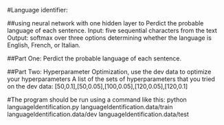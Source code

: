 #Language identifier: 

##using neural network with one hidden layer to Perdict the probable language of each sentence. 
Input: five sequential characters from the text
Output: softmax over three options determining whether the language is English, French, or Italian.

##Part One: Perdict the probable language of each sentence.


##Part Two: Hyperparameter Optimization, use the dev data to optimize your hyperparameters
A list of the sets of hyperparameters that you tried on the dev data: [50,0.1],[50,0.05],[100,0.05],[120,0.05],[120,0.1]

#The program should be run using a command like this:
python languageIdentification.py languageIdentification.data/train
languageIdentification.data/dev languageIdentification.data/test
